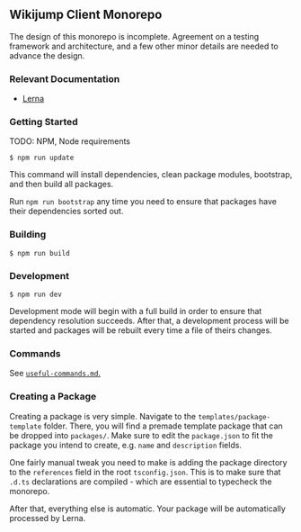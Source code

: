 ## Wikijump Client Monorepo

The design of this monorepo is incomplete. Agreement on a testing framework and architecture, and a few other minor details are needed to advance the design.

### Relevant Documentation

* [Lerna](https://github.com/lerna/lerna)

### Getting Started

TODO: NPM, Node requirements

```
$ npm run update
```

This command will install dependencies, clean package modules, bootstrap, and then build all packages.

Run `npm run bootstrap` any time you need to ensure that packages have their dependencies sorted out.

### Building

```
$ npm run build
```

### Development

```
$ npm run dev
```

Development mode will begin with a full build in order to ensure that dependency resolution succeeds. After that, a development process will be started and packages will be rebuilt every time a file of theirs changes.

### Commands

See [`useful-commands.md`.](docs/useful-commands.md)

### Creating a Package

Creating a package is very simple. Navigate to the `templates/package-template` folder. There, you will find a premade template package that can be dropped into `packages/`. Make sure to edit the `package.json` to fit the package you intend to create, e.g. `name` and `description` fields.

One fairly manual tweak you need to make is adding the package directory to the `references` field in the root `tsconfig.json`. This is to make sure that `.d.ts` declarations are compiled - which are essential to typecheck the monorepo.

After that, everything else is automatic. Your package will be automatically processed by Lerna.
